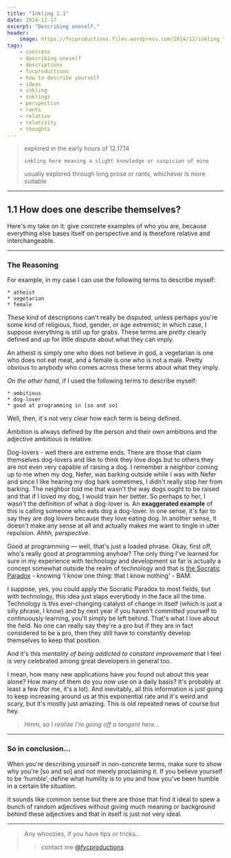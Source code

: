 ```yaml
---
title: "Inkling 1.1"
date: 2014-12-17
excerpt: "Describing oneself."
header:
    image: https://fvcproductions.files.wordpress.com/2014/12/inkling_tabletaswacom.jpg?w=800&h=340&crop=1
tags:
    - concrete
    - describing oneself
    - descriptions
    - fvcproductions
    - how to describe yourself
    - ideas
    - inkling
    - inklings
    - perspective
    - rants
    - relative
    - relativity
    - thoughts
---
```


> explored in the early hours of 12.17.14
>
> `inkling here meaning a slight knowledge or suspicion of mine`
>
> usually explored through long prose or rants, whichever is more
> suitable

------------------------------------------------------------------------

1.1 How does one describe themselves?
-------------------------------------

Here's my take on it: give concrete examples of who you are, because
everything else bases itself on perspective and is therefore relative
and interchangeable.

------------------------------------------------------------------------

### The Reasoning

For example, in my case I can use the following terms to describe
myself:

    * atheist
    * vegetarian
    * female

These kind of descriptions can't really be disputed, unless perhaps
you're some kind of religious, food, gender, or age extremist; in which
case, I suppose everything is still up for grabs. These terms are
*pretty* clearly defined and up for little dispute about what they can
imply.

An atheist is simply one who does not believe in god, a vegetarian is
one who does not eat meat, and a female is one who is not a male. Pretty
obvious to anybody who comes across these terms about what they imply.

*On the other hand*, if I used the following terms to describe myself:

    * ambitious
    * dog-lover
    * good at programming in [so and so]

Well, then, it's not very clear how each term is being defined.

Ambition is always defined by the person and their own ambitions and the
adjective ambitious is relative.

Dog-lovers - well there are extreme ends. There are those that claim
themselves dog-lovers and like to think they love dogs but to others
they are not even very capable of raising a dog. I remember a neighbor
coming up to me when my dog, Nefer, was barking outside while I was with
Nefer and since I like hearing my dog bark sometimes, I didn't really
stop her from barking. The neighbor told me that wasn't the way dogs
ought to be raised and that if I loved my dog, I would train her better.
So perhaps to her, I wasn't the definition of what a dog-lover is. An
**exaggerated example** of this is calling someone who eats dog a
dog-lover. In one sense, it's fair to say they are dog lovers because
they love eating dog. In another sense, it doesn't make any sense at all
and actually makes me want to tingle in utter repulsion. *Ahhh,
perspective.*

Good at programming — well, that's just a loaded phrase. Okay, first
off, who's really good at programming anyhow? The only thing I've
learned for sure in my experience with technology and development so far
is actually a concept somewhat outside the realm of technology and that
is [the Socratic
Paradox](https://en.wikipedia.org/wiki/I_know_that_I_know_nothing) -
knowing ‘I know one thing: that I know nothing' - BAM.

I suppose, yes, you could apply the Socratic Paradox to most fields, but
with technology, this idea just slaps everybody in the face all the
time. Technology is this ever-changing catalyst of change in itself
(which is just a silly phrase, I know) and by next year if you haven't
committed yourself to continuously learning, you'll simply be left
behind. That's what I love about the field. No one can really say
they're a pro but if they are in fact considered to be a pro, then they
still have to constantly develop themselves to keep that position.

And it's this *mentality of being addicted to constant improvement* that
I feel is very celebrated among great developers in general too.

I mean, how many new applications have you found out about this year
alone? How many of them do you now use on a daily basis? It's probably
at least a few (for me, it's a lot). And inevitably, all this
information is just going to keep increasing around us at this
exponential rate and it's weird and scary, but it's mostly just amazing.
This is old repeated news of course but hey.

> *Hmm, so I realize I'm going off a tangent here…*

------------------------------------------------------------------------

### So in conclusion…

When you're describing yourself in non-concrete terms, make sure to show
why you're \[so and so\] and not merely proclaiming it. If you believe
yourself to be ‘humble', define what humility is to you and how you've
been humble in a certain life situation.

It sounds like common sense but there are those that find it ideal to
spew a bunch of random adjectives without giving much meaning or
background behind these adjectives and that in itself is just not very
ideal.

------------------------------------------------------------------------

> Any whoozies, if you have tips or tricks…
>
> > contact me [@fvcproductions](https://twitter.com/fvcproductions)
